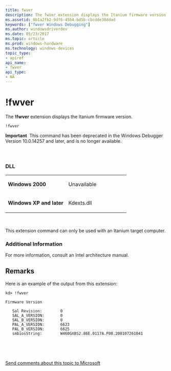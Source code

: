 ```yaml
---
title: fwver
description: The fwver extension displays the Itanium firmware version.
ms.assetid: 0b1a2fb2-9df6-45b4-bd5b-cbcdde38ddad
keywords: ["fwver Windows Debugging"]
ms.author: windowsdriverdev
ms.date: 05/23/2017
ms.topic: article
ms.prod: windows-hardware
ms.technology: windows-devices
topic_type:
- apiref
api_name:
- fwver
api_type:
- NA
---
```


# !fwver


The **!fwver** extension displays the Itanium firmware version.

```
!fwver 
```

**Important**  This command has been deprecated in the Windows Debugger Version 10.0.14257 and later, and is no longer available.

 

## <span id="ddk__fwver_dbg"></span><span id="DDK__FWVER_DBG"></span>


### <span id="DLL"></span><span id="dll"></span>DLL

<table>
<colgroup>
<col width="50%" />
<col width="50%" />
</colgroup>
<tbody>
<tr class="odd">
<td align="left"><p><strong>Windows 2000</strong></p></td>
<td align="left"><p>Unavailable</p></td>
</tr>
<tr class="even">
<td align="left"><p><strong>Windows XP and later</strong></p></td>
<td align="left"><p>Kdexts.dll</p></td>
</tr>
</tbody>
</table>

 

This extension command can only be used with an Itanium target computer.

### <span id="Additional_Information"></span><span id="additional_information"></span><span id="ADDITIONAL_INFORMATION"></span>Additional Information

For more information, consult an Intel architecture manual.

Remarks
-------

Here is an example of the output from this extension:

```
kd> !fwver

Firmware Version

   Sal Revision:        0
   SAL_A_VERSION:       0
   SAL_B_VERSION:       0
   PAL_A_VERSION:       6623
   PAL_B_VERSION:       6625
   smbiosString:        W460GXBS2.86E.0117A.P08.200107261041
```

 

 

[Send comments about this topic to Microsoft](mailto:wsddocfb@microsoft.com?subject=Documentation%20feedback%20[debugger\debugger]:%20!fwver%20%20RELEASE:%20%285/15/2017%29&body=%0A%0APRIVACY%20STATEMENT%0A%0AWe%20use%20your%20feedback%20to%20improve%20the%20documentation.%20We%20don't%20use%20your%20email%20address%20for%20any%20other%20purpose,%20and%20we'll%20remove%20your%20email%20address%20from%20our%20system%20after%20the%20issue%20that%20you're%20reporting%20is%20fixed.%20While%20we're%20working%20to%20fix%20this%20issue,%20we%20might%20send%20you%20an%20email%20message%20to%20ask%20for%20more%20info.%20Later,%20we%20might%20also%20send%20you%20an%20email%20message%20to%20let%20you%20know%20that%20we've%20addressed%20your%20feedback.%0A%0AFor%20more%20info%20about%20Microsoft's%20privacy%20policy,%20see%20http://privacy.microsoft.com/default.aspx. "Send comments about this topic to Microsoft")




